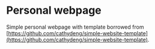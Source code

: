 # Personal webpage

Simple personal webpage with template borrowed from [https://github.com/cathydeng/simple-website-template](https://github.com/cathydeng/simple-website-template).
